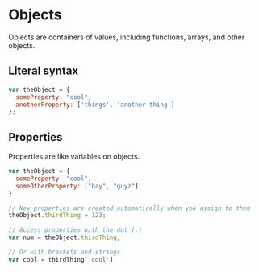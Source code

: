 # Objects
Objects are containers of values, including functions, arrays, and other objects.

## Literal syntax
```js
var theObject = {
  someProperty: "cool",
  anotherProperty: ['things', 'another thing']
};
```

## Properties
Properties are like variables on objects.

```js
var theObject = {
  someProperty: "cool",
  someOtherProperty: ["hay", "guyz"]
}

// New properties are created automatically when you assign to them
theObject.thirdThing = 123;

// Access properties with the dot (.)
var num = theObject.thirdThing;

// Or with brackets and strings
var cool = thirdThing['cool']
```
